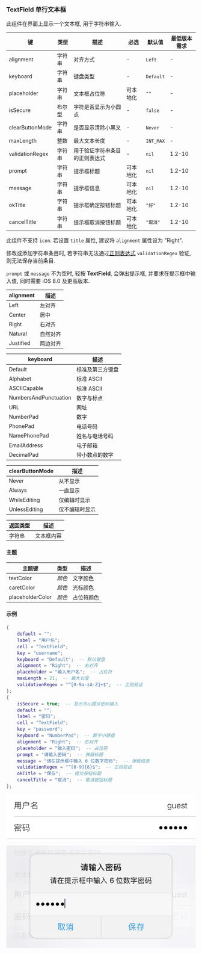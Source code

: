 ### TextField 单行文本框

此组件在界面上显示一个文本框, 用于字符串输入. 

|键|类型|描述|必选|默认值|最低版本需求|
|---|---|---|---|---|---|
|alignment|字符串|对齐方式|\-|`Left`|\-|
|keyboard|字符串|键盘类型|\-|`Default`|\-|
|placeholder|字符串|文本框占位符|可本地化|`""`|\-|
|isSecure|布尔型|字符是否显示为小圆点|\-|`false`|\-|
|clearButtonMode|字符串|是否显示清除小黑叉|\-|`Never`|\-|
|maxLength|整数|最大文本长度|\-|`INT_MAX`|\-|
|validationRegex|字符串|用于验证字符串条目的正则表达式|\-|`nil`|1.2-10|
|prompt|字符串|提示框标题|可本地化|`nil`|1.2-10|
|message|字符串|提示框信息|可本地化|`nil`|1.2-10|
|okTitle|字符串|提示框确定按钮标题|可本地化|`"好"`|1.2-10|
|cancelTitle|字符串|提示框取消按钮标题|可本地化|`"取消"`|1.2-10|

此组件不支持 `icon`. 若设置 `title` 属性, 建议将 `alignment` 属性设为 "Right".

修改或添加字符串条目时, 若字符串无法通过[正则表达式](http://tool.oschina.net/regex/) `validationRegex` 验证, 则无法保存当前条目.

`prompt` 或 `message` 不为空时, 轻按 **TextField**, 会弹出提示框, 并要求在提示框中输入值, 同时需要 iOS 8.0 及更高版本.

|alignment|描述|
|---|---|
|Left|左对齐|
|Center|居中|
|Right|右对齐|
|Natural|自然对齐|
|Justified|两边对齐|

|keyboard|描述|
|---|---|
|Default|标准及第三方键盘|
|Alphabet|标准 ASCII|
|ASCIICapable|标准 ASCII|
|NumbersAndPunctuation|数字与标点|
|URL|网址|
|NumberPad|数字|
|PhonePad|电话号码|
|NamePhonePad|姓名与电话号码|
|EmailAddress|电子邮箱|
|DecimalPad|带小数点的数字|

|clearButtonMode|描述|
|---|---|
|Never|从不显示|
|Always|一直显示|
|WhileEditing|仅编辑时显示|
|UnlessEditing|仅不编辑时显示|

|返回类型|描述|
|---|---|
|字符串|文本框内容|


#### 主题

|主题键|类型|描述|
|---|---|---|
|textColor|*颜色*|文字颜色|
|caretColor|*颜色*|光标颜色|
|placeholderColor|*颜色*|占位符颜色|


#### 示例

``` lua
{
    default = "";
    label = "用户名";
    cell = "TextField";
    key = "username";
    keyboard = "Default";  -- 默认键盘
    alignment = "Right";  -- 右对齐
    placeholder = "输入用户名";  -- 占位符
    maxLength = 21;  -- 最大长度
    validationRegex = "^[0-9a-zA-Z]+$";  -- 正则验证
};
{
    isSecure = true;  -- 显示为小圆点密码输入
    default = "";
    label = "密码";
    cell = "TextField";
    key = "password";
    keyboard = "NumberPad";  -- 数字小键盘
    alignment = "Right";  -- 右对齐
    placeholder = "输入密码";  -- 占位符
    prompt = "请输入密码";  -- 弹框标题
    message = "请在提示框中输入 6 位数字密码";  -- 弹框信息
    validationRegex = "^[0-9]{6}$";  -- 正则验证
    okTitle = "保存";  -- 提交按钮标题
    cancelTitle = "取消";  -- 取消按钮标题
};
```

![XUI-TextField.png](XUIScreenshots/XUI-TextField.png)

![XUI-TextField-Prompt.png](XUIScreenshots/XUI-TextField-Prompt.png)

